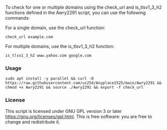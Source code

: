 


To check for one or multiple domains using the check_url and is_tlsv1_3_h2 functions defined in the Awry2291 script, you can use the following commands:

For a single domain, use the check_url function:

`check_url example.com`

For multiple domains, use the is_tlsv1_3_h2 function:

`is_tlsv1_3_h2 www.yahoo.com google.com`

### Usage

   ```
sudo apt install -y parallel && curl -O https://raw.githubusercontent.com/us254/Anyplace1525/main/Awry2291 && chmod +x Awry2291 && source ./Awry2291 && export -f check_url

   ````


### License

This script is licensed under GNU GPL version 3 or later https://gnu.org/licenses/gpl.html. This is free software: you are free to change and redistribute it.
```
